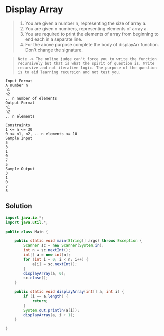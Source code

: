 # Display Array

> 1. You are given a number n, representing the size of array a.
> 2. You are given n numbers, representing elements of array a.
> 3. You are required to print the elements of array from beginning to end each in a separate line.
> 4. For the above purpose complete the body of displayArr function. Don't change the signature.

> `Note -> The online judge can't force you to write the function recursively but that is what the spirit of question is. Write recursive and not iterative logic. The purpose of the question is to aid learning recursion and not test you.`


```
Input Format
A number n
n1
n2
.. n number of elements
Output Format
n1
n2
.. n elements

Constraints
1 <= n <= 30
0 <= n1, n2, .. n elements <= 10
Sample Input
5
3
1
0
7
5
Sample Output
3
1
0
7
5
```



## Solution

```java
import java.io.*;
import java.util.*;

public class Main {

    public static void main(String[] args) throws Exception {
        Scanner sc = new Scanner(System.in);
        int n = sc.nextInt();
        int[] a = new int[n];
        for (int i = 0; i < n; i++) {
            a[i] = sc.nextInt();
        }
        displayArray(a, 0);
        sc.close();
    }

    public static void displayArray(int[] a, int i) {
        if (i == a.length) {
            return;
        }
        System.out.println(a[i]);
        displayArray(a, i + 1);
    }

}
```
